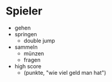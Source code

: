 # Spieler

* gehen
* springen 
	* double jump
* sammeln 
	* münzen 
	* fragen
* high score 
	* (punkte, "wie viel geld man hat")
